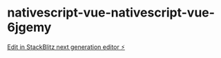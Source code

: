 # nativescript-vue-nativescript-vue-6jgemy

[Edit in StackBlitz next generation editor ⚡️](https://stackblitz.com/~/github.com/AsmodeyLostHaven/nativescript-vue-nativescript-vue-6jgemy)